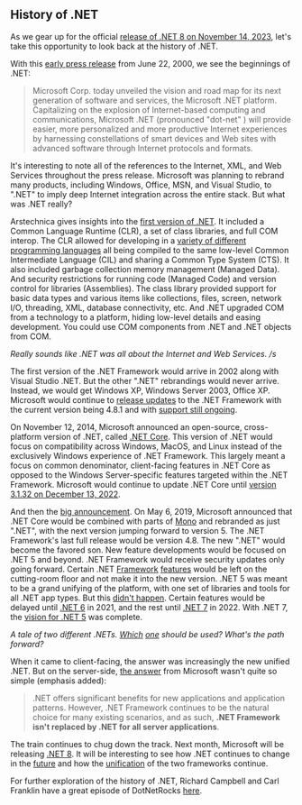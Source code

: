 ## History of .NET

As we gear up for the official [release of .NET 8 on November 14, 2023](https://www.matthewyancer.com/2023/10/21/csharp-and-dotnet-news-updates.html), let's take this opportunity to look back at the history of .NET.

With this [early press release](https://web.archive.org/web/20110726010103/http://www.microsoft.com:80/presspass/press/2000/Jun00/ForumUmbrellaPR.mspx) from June 22, 2000, we see the beginnings of .NET:

> Microsoft Corp. today unveiled the vision and road map for its next generation of software and services, the Microsoft .NET platform. Capitalizing on the explosion of Internet-based computing and communications, Microsoft .NET (pronounced "dot-net" ) will provide easier, more personalized and more productive Internet experiences by harnessing constellations of smart devices and Web sites with advanced software through Internet protocols and formats.

It's interesting to note all of the references to the Internet, XML, and Web Services throughout the press release. Microsoft was planning to rebrand many products, including Windows, Office, MSN, and Visual Studio, to ".NET" to imply deep Internet integration across the entire stack. But what was .NET really?

Arstechnica gives insights into the [first version of .NET](https://arstechnica.com/information-technology/2002/02/net-1/). It included a Common Language Runtime (CLR), a set of class libraries, and full COM interop. The CLR allowed for developing in a [variety of different programming languages](https://en.wikipedia.org/wiki/List_of_CLI_languages) all being compiled to the same low-level Common Intermediate Language (CIL) and sharing a Common Type System (CTS). It also included garbage collection memory management (Managed Data). And security restrictions for running code (Managed Code) and version control for libraries (Assemblies). The class library provided support for basic data types and various items like collections, files, screen, network I/O, threading, XML, database connectivity, etc. And .NET upgraded COM from a technology to a platform, hiding low-level details and easing development. You could use COM components from .NET and .NET objects from COM.

*Really sounds like .NET was all about the Internet and Web Services. /s*

The first version of the .NET Framework would arrive in 2002 along with Visual Studio .NET. But the other ".NET" rebrandings would never arrive. Instead, we would get Windows XP, Windows Server 2003, Office XP. Microsoft would continue to [release updates](https://en.wikipedia.org/wiki/.NET_Framework_version_history) to the .NET Framework with the current version being 4.8.1 and with [support still ongoing](https://learn.microsoft.com/en-us/lifecycle/products/microsoft-net-framework).

On November 12, 2014, Microsoft announced an open-source, cross-platform version of .NET, called [.NET Core](https://devblogs.microsoft.com/dotnet/introducing-net-core/). This version of .NET would focus on compatibility across Windows, MacOS, and Linux instead of the exclusively Windows experience of .NET Framework. This largely meant a focus on common denominator, client-facing features in .NET Core as opposed to the Windows Server-specific features targeted within the .NET Framework. Microsoft would continue to update .NET Core until [version 3.1.32 on December 13, 2022](https://en.wikipedia.org/wiki/.NET).

And then the [big announcement](https://devblogs.microsoft.com/dotnet/introducing-net-5/). On May 6, 2019, Microsoft announced that .NET Core would be combined with parts of [Mono](https://www.mono-project.com/) and rebranded as just ".NET", with the next version jumping forward to version 5. The .NET Framework's last full release would be version 4.8. The new ".NET" would become the favored son. New feature developments would be focused on .NET 5 and beyond. .NET Framework would receive security updates only going forward. Certain .NET [Framework](https://blog.inedo.com/dotnet/net5-release-prep/) [features](https://learn.microsoft.com/en-us/dotnet/core/porting/net-framework-tech-unavailable) would be left on the cutting-room floor and not make it into the new version. .NET 5 was meant to be a grand unifying of the platform, with one set of libraries and tools for all .NET app types. But this [didn't happen](https://visualstudiomagazine.com/articles/2020/08/26/net-5-preview-8.aspx). Certain features would be delayed until [.NET 6](https://devblogs.microsoft.com/dotnet/announcing-net-6/) in 2021, and the rest until [.NET 7](https://devblogs.microsoft.com/dotnet/announcing-dotnet-7/) in 2022. With .NET 7, the [vision for .NET 5](https://visualstudiomagazine.com/articles/2022/11/07/net-7-ga.aspx) was complete.

*A tale of two different .NETs. [Which](https://blog.inedo.com/dotnet/skip-net5/) [one](https://blog.inedo.com/dotnet/5-migration-steps/) should be used? What's the path forward?*

When it came to client-facing, the answer was increasingly the new unified .NET. But on the server-side, [the answer](https://learn.microsoft.com/en-us/dotnet/standard/choosing-core-framework-server) from Microsoft wasn't quite so simple (emphasis added):

> .NET offers significant benefits for new applications and application patterns. However, .NET Framework continues to be the natural choice for many existing scenarios, and as such, **.NET Framework isn't replaced by .NET for all server applications**.

The train continues to chug down the track. Next month, Microsoft will be releasing [.NET 8](https://modlogix.com/blog/net-8-features-and-release-date-what-to-expect/). It will be interesting to see how .NET continues to change in the [future](https://dotnet.microsoft.com/en-us/next) and how the [unification](https://devblogs.microsoft.com/dotnet/wcf-client-60-has-been-released/) of the two frameworks continue.

For further exploration of the history of .NET, Richard Campbell and Carl Franklin have a great episode of DotNetRocks [here](https://www.dotnetrocks.com/details/1500).
